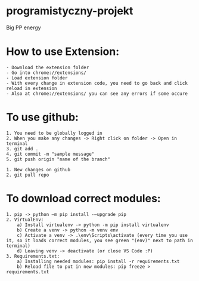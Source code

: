 # programistyczny-projekt
Big PP energy

# How to use Extension:
    - Download the extension folder
    - Go into chrome://extensions/
    - Load extension folder
    - With every change in extension code, you need to go back and click reload in extension
    - Also at chrome://extensions/ you can see any errors if some occure

# To use github:
    1. You need to be globally logged in
    2. When you make any changes -> Right click on folder -> Open in terminal
    3. git add .
    4. git commit -m "sample message"
    5. git push origin "name of the branch"

    1. New changes on github
    2. git pull repo

# To download correct modules:
    1. pip -> python –m pip install -–upgrade pip
    2. VirtualEnv:
        a) Install virtualenv -> python -m pip install virtualenv
        b) Create a venv -> python -m venv env
        c) Activate a venv -> .\env\Scripts\activate (every time you use it, so it loads correct modules, you see green "(env)" next to path in terminal)
        d) Leaving venv -> deactivate (or close VS Code :P)
    3. Requirements.txt:
        a) Installing needed modules: pip install -r requirements.txt
        b) Reload file to put in new modules: pip freeze > requirements.txt
